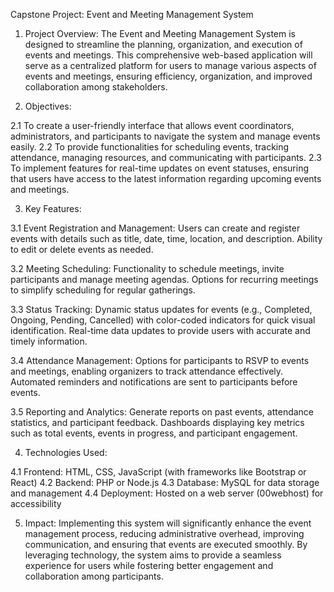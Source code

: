 Capstone Project: Event and Meeting Management System

1. Project Overview: The Event and Meeting Management System is designed to streamline the planning, organization, and execution of events 
and meetings. This comprehensive web-based application will serve as a centralized platform for users to manage various aspects of events
and meetings, ensuring efficiency, organization, and improved collaboration among stakeholders.

2. Objectives:

2.1 To create a user-friendly interface that allows event coordinators, administrators, and participants to navigate the system and manage events easily.
2.2 To provide functionalities for scheduling events, tracking attendance, managing resources, and communicating with participants.
2.3 To implement features for real-time updates on event statuses, ensuring that users have access to the latest information regarding upcoming events and meetings.

3. Key Features:

3.1 Event Registration and Management:
Users can create and register events with details such as title, date, time, location, and description.
Ability to edit or delete events as needed.

3.2 Meeting Scheduling:
Functionality to schedule meetings, invite participants and manage meeting agendas.
Options for recurring meetings to simplify scheduling for regular gatherings.

3.3 Status Tracking:
Dynamic status updates for events (e.g., Completed, Ongoing, Pending, Cancelled) with color-coded indicators for quick visual identification.
Real-time data updates to provide users with accurate and timely information.

3.4 Attendance Management:
Options for participants to RSVP to events and meetings, enabling organizers to track attendance effectively.
Automated reminders and notifications are sent to participants before events.

3.5 Reporting and Analytics:
Generate reports on past events, attendance statistics, and participant feedback.
Dashboards displaying key metrics such as total events, events in progress, and participant engagement.

4. Technologies Used:

4.1 Frontend: HTML, CSS, JavaScript (with frameworks like Bootstrap or React)
4.2 Backend: PHP or Node.js
4.3 Database: MySQL for data storage and management
4.4 Deployment: Hosted on a web server (00webhost) for accessibility

5. Impact: Implementing this system will significantly enhance the event management process, reducing administrative overhead, 
improving communication, and ensuring that events are executed smoothly. By leveraging technology, the system aims to provide a seamless
experience for users while fostering better engagement and collaboration among participants.

